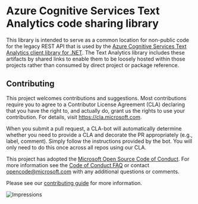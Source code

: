 # Azure Cognitive Services Text Analytics code sharing library

This library is intended to serve as a common location for non-public code for the legacy REST API that is used by the [Azure Cognitive Services Text Analytics client library for .NET](https://github.com/Azure/azure-sdk-for-net/blob/main/sdk/textanalytics/Azure.AI.TextAnalytics).  The Text Analytics library includes these artifacts by shared links to enable them to be loosely hosted within those projects rather than consumed by direct project or package reference.
  
## Contributing  

This project welcomes contributions and suggestions.  Most contributions require you to agree to a Contributor License Agreement (CLA) declaring that you have the right to, and actually do, grant us the rights to use your contribution. For details, visit https://cla.microsoft.com.

When you submit a pull request, a CLA-bot will automatically determine whether you need to provide a CLA and decorate the PR appropriately (e.g., label, comment). Simply follow the instructions provided by the bot. You will only need to do this once across all repos using our CLA.

This project has adopted the [Microsoft Open Source Code of Conduct](https://opensource.microsoft.com/codeofconduct/). For more information see the [Code of Conduct FAQ](https://opensource.microsoft.com/codeofconduct/faq/) or contact [opencode@microsoft.com](mailto:opencode@microsoft.com) with any additional questions or comments.

Please see our [contributing guide](https://github.com/Azure/azure-sdk-for-net/blob/main/CONTRIBUTING.md) for more information.
  
![Impressions](https://azure-sdk-impressions.azurewebsites.net/api/impressions/azure-sdk-for-net%2Fsdk%textanalytics%2FAzure.AI.TextAnalytics.Legacy.Shared%2FREADME.png)